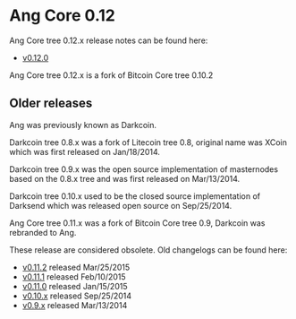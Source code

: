 Ang Core 0.12
==================

Ang Core tree 0.12.x release notes can be found here:
- [v0.12.0](release-notes/ang/release-notes-0.12.0.md)

Ang Core tree 0.12.x is a fork of Bitcoin Core tree 0.10.2



Older releases
--------------

Ang was previously known as Darkcoin.

Darkcoin tree 0.8.x was a fork of Litecoin tree 0.8, original name was XCoin
which was first released on Jan/18/2014.

Darkcoin tree 0.9.x was the open source implementation of masternodes based on
the 0.8.x tree and was first released on Mar/13/2014.

Darkcoin tree 0.10.x used to be the closed source implementation of Darksend
which was released open source on Sep/25/2014.

Ang Core tree 0.11.x was a fork of Bitcoin Core tree 0.9, Darkcoin was rebranded
to Ang.

These release are considered obsolete. Old changelogs can be found here:

- [v0.11.2](release-notes/ang/release-notes-0.11.2.md) released Mar/25/2015
- [v0.11.1](release-notes/ang/release-notes-0.11.1.md) released Feb/10/2015
- [v0.11.0](release-notes/ang/release-notes-0.11.0.md) released Jan/15/2015
- [v0.10.x](release-notes/ang/release-notes-0.10.0.md) released Sep/25/2014
- [v0.9.x](release-notes/ang/release-notes-0.9.0.md) released Mar/13/2014
